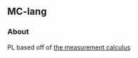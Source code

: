 ## MC-lang

### About
PL based off of [the measurement calculus](https://arxiv.org/abs/quant-ph/0412135)
